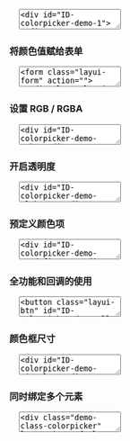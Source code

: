 <pre class="layui-code" lay-options="{preview: true, text: {preview: '常规使用'}, layout: ['preview', 'code'], tools: ['full']}">
  <textarea>
<div id="ID-colorpicker-demo-1"></div>
<div id="ID-colorpicker-demo-2" style="margin-left: 16px;"></div>

<!-- import layui --> 
<script>
layui.use(function(){
  var colorpicker = layui.colorpicker;
  var layer = layui.layer;

  // 渲染
  colorpicker.render({ // eg1
    elem: '#ID-colorpicker-demo-1', // 绑定元素
    change: function(color){ // 颜色改变的回调
      layer.tips('选择了：'+ color, this.elem, {
        tips: 1
      });
    }
  });
  colorpicker.render({ // eg2
    elem: '#ID-colorpicker-demo-2',
    color: '#2ec770', // 设置默认色
    done: function(color){ // 选择完毕的回调
      layer.tips('选择了：'+ color, this.elem);
    }
  });
});
</script>
  </textarea>
</pre>

<h3 id="demo-form" class="ws-anchor ws-bold">将颜色值赋给表单</h3>

<pre class="layui-code" lay-options="{preview: true, layout: ['preview', 'code'], tools: ['full']}">
  <textarea>
<form class="layui-form" action="">
  <div class="layui-form-item">
    <div class="layui-input-inline" style="width: 120px;">
      <input type="text" name="color" value="" placeholder="请选择颜色" class="layui-input" id="ID-colorpicker-demo-form-color">
    </div>
    <div class="layui-inline" style="left: -11px;">
      <div id="ID-colorpicker-demo-form"></div>
    </div>
  </div>
</form>

<!-- import layui --> 
<script>
layui.use(function(){
  var colorpicker = layui.colorpicker;
  var $ = layui.$;

  // 渲染
  colorpicker.render({
    elem: '#ID-colorpicker-demo-form',
    color: '#1c97f5',
    done: function(color){
      $('#ID-colorpicker-demo-form-color').val(color);
    }
  });
});
</script>
  </textarea>
</pre>

<h3 id="demo-rgba" class="ws-anchor ws-bold">设置 RGB / RGBA</h3>

<pre class="layui-code" lay-options="{preview: true, layout: ['preview', 'code'], tools: ['full']}">
  <textarea>
<div id="ID-colorpicker-demo-rgb"></div>
<div id="ID-colorpicker-demo-rgba" style="margin-left: 16px;"></div>

<!-- import layui --> 
<script>
layui.use(function(){
  var colorpicker = layui.colorpicker;

  // 渲染
  colorpicker.render({ // eg1
    elem: '#ID-colorpicker-demo-rgb',
    color: 'rgb(68,66,66)',
    format: 'rgb' // 默认为 hex
  }); 
  colorpicker.render({ // eg2
    elem: '#ID-colorpicker-demo-rgba',
    color: 'rgba(68,66,66,0.5)',
    format: 'rgb',
    alpha: true // 开启透明度滑块
  });
});
</script>
  </textarea>
</pre>

<h3 id="demo-alpha" class="ws-anchor ws-bold">开启透明度</h3>

<pre class="layui-code" lay-options="{preview: true, layout: ['preview', 'code'], tools: ['full']}">
  <textarea>
<div id="ID-colorpicker-demo-alpha-1"></div>
<div id="ID-colorpicker-demo-alpha-2" style="margin-left: 16px;"></div>
<div id="ID-colorpicker-demo-alpha-3" style="margin-left: 16px;"></div>

<!-- import layui --> 
<script>
layui.use(function(){
  var colorpicker = layui.colorpicker;

  // 渲染
  colorpicker.render({ // eg1
    elem: '#ID-colorpicker-demo-alpha-1',
    color: '#16baaa', // hex
    alpha: true, // 开启透明度
    format: 'rgb'
  });
  colorpicker.render({ // eg2
    elem: '#ID-colorpicker-demo-alpha-2',
    color: 'rgb(0,150,136,0.6)', // rgba
    alpha: true,
    format: 'rgb'
  });
  colorpicker.render({ // eg3
    elem: '#ID-colorpicker-demo-alpha-3',
    alpha: true,
    format: 'rgb'
  });
});
</script>
  </textarea>
</pre>

<h3 id="demo-predefine" class="ws-anchor ws-bold">预定义颜色项</h3>

<pre class="layui-code" lay-options="{preview: true, layout: ['preview', 'code'], tools: ['full']}">
  <textarea>
<div id="ID-colorpicker-demo-predefine-1"></div>
<div id="ID-colorpicker-demo-predefine-2" style="margin-left: 16px;"></div>

<!-- import layui --> 
<script>
layui.use(function(){
  var colorpicker = layui.colorpicker;

  // 渲染
  colorpicker.render({ // eg1
    elem: '#ID-colorpicker-demo-predefine-1',
    color: '#c71585',
    predefine: true // 开启预定义颜色
  });
  colorpicker.render({ // eg2
    elem: '#ID-colorpicker-demo-predefine-2',
    color: '#9d8a0e',
    predefine: true, // 开启预定义颜色
    colors: ['#ff8c00','#00ced1','#9d8a0e'] //自定义预定义颜色项
  });
});
</script>
  </textarea>
</pre>

<h3 id="demo-all" class="ws-anchor ws-bold">全功能和回调的使用</h3>

<pre class="layui-code" lay-options="{preview: true, layout: ['preview', 'code'], tools: ['full']}">
  <textarea>
<button class="layui-btn" id="ID-colorpicker-demo-all-btn">主题按钮</button>
<hr>
<div id="ID-colorpicker-demo-all"></div> 
<span style="padding-left: 6px;">演示：选择颜色并确定，改变上方按钮背景色</span>

<!-- import layui --> 
<script>
layui.use(function(){
  var colorpicker = layui.colorpicker;
  var layer = layui.layer;
  var $ = layui.$;

  // 渲染
  colorpicker.render({
    elem: '#ID-colorpicker-demo-all',
    color: '#16baaa',
    predefine: true,
    alpha: true,
    done: function(color){
      layer.msg('选择的值：'+ color); // 选择完毕的颜色值
      
      // 清空或取消选择时也执行 change
      color || this.change(color); 
    },
    change: function(color){
      // 给当前页面头部和左侧设置主题色
      $('#ID-colorpicker-demo-all-btn').css('background-color', color);
    },
    cancel: function(color){ // 取消颜色选择的回调 --- 2.8+
      this.change(color);
    }
  });
});
</script>
  </textarea>
</pre>

<h3 id="demo-size" class="ws-anchor ws-bold">颜色框尺寸</h3>

<pre class="layui-code" lay-options="{preview: true, layout: ['preview', 'code'], tools: ['full']}">
  <textarea>
<div id="ID-colorpicker-demo-size-lg"></div>
<div id="ID-colorpicker-demo-size-sm" style="margin-left: 16px;"></div>
<div id="ID-colorpicker-demo-size-xs" style="margin-left: 16px;"></div>

<!-- import layui --> 
<script>
layui.use(function(){
  var colorpicker = layui.colorpicker;

  // 渲染
  colorpicker.render({
    elem: '#ID-colorpicker-demo-size-lg',
    size: 'lg' // 大号下拉框
  });
  colorpicker.render({
    elem: '#ID-colorpicker-demo-size-sm'
    //,size: 'sm' // 默认 sm
  });
  colorpicker.render({
    elem: '#ID-colorpicker-demo-size-xs',
    size: 'xs' // mini 下拉框
  });  
});
</script>
  </textarea>
</pre>

<h3 id="demo-class" class="ws-anchor ws-bold">同时绑定多个元素</h3>

<pre class="layui-code" lay-options="{preview: true, layout: ['preview', 'code'], tools: ['full']}">
  <textarea>
<div class="demo-class-colorpicker" lay-options="{color: '#FF0000'}"></div>
<div class="demo-class-colorpicker" lay-options="{color: '#008000'}"></div>
<div class="demo-class-colorpicker" lay-options="{color: '#0000FF'}"></div>

<!-- import layui --> 
<script>
layui.use(function(){
  var colorpicker = layui.colorpicker;

  // 渲染
  colorpicker.render({
    elem: '.demo-class-colorpicker',
    done: function(color){
      console.log(this.elem, color);
    }
  });
});
</script>
  </textarea>
</pre>